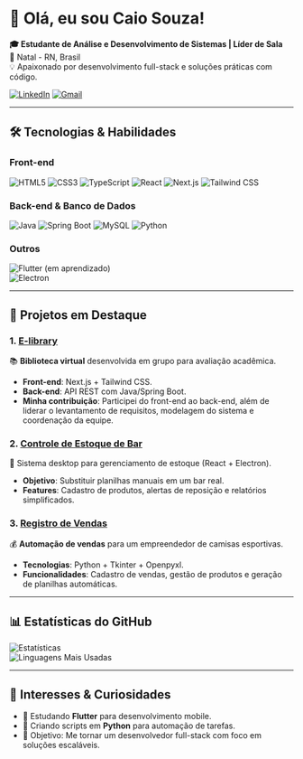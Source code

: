 # 👋 Olá, eu sou Caio Souza!  

**🎓 Estudante de Análise e Desenvolvimento de Sistemas | Líder de Sala**  
📍 Natal - RN, Brasil  
💡 Apaixonado por desenvolvimento full-stack e soluções práticas com código.  

[![LinkedIn](https://img.shields.io/badge/LinkedIn-0077B5?style=flat&logo=linkedin)](https://www.linkedin.com/in/caiomoises/)
[![Gmail](https://img.shields.io/badge/Gmail-D14836?style=flat&logo=gmail&logoColor=white)](mailto:ocaiomoises@gmail.com)  

---

## 🛠️ Tecnologias & Habilidades  

### **Front-end**  
![HTML5](https://img.shields.io/badge/HTML5-E34F26?style=flat&logo=html5&logoColor=white)
![CSS3](https://img.shields.io/badge/CSS3-1572B6?style=flat&logo=css3&logoColor=white)
![TypeScript](https://img.shields.io/badge/TypeScript-3178C6?style=flat&logo=typescript&logoColor=white)
![React](https://img.shields.io/badge/React-61DAFB?style=flat&logo=react&logoColor=black)
![Next.js](https://img.shields.io/badge/Next.js-000000?style=flat&logo=nextdotjs&logoColor=white)
![Tailwind CSS](https://img.shields.io/badge/Tailwind_CSS-06B6D4?style=flat&logo=tailwind-css&logoColor=white)

### **Back-end & Banco de Dados**  
![Java](https://img.shields.io/badge/Java-ED8B00?style=flat&logo=openjdk&logoColor=white)
![Spring Boot](https://img.shields.io/badge/Spring_Boot-6DB33F?style=flat&logo=springboot&logoColor=white)
![MySQL](https://img.shields.io/badge/MySQL-4479A1?style=flat&logo=mysql&logoColor=white)
![Python](https://img.shields.io/badge/python-3670A0?style=flat&logo=python&logoColor=white)

### **Outros**  
![Flutter](https://img.shields.io/badge/Flutter-02569B?style=flat&logo=flutter&logoColor=white) (em aprendizado)  
![Electron](https://img.shields.io/badge/Electron-47848F?style=flat&logo=electron&logoColor=white)  

---

## 🚀 Projetos em Destaque  

### 1. [E-library](https://github.com/cmoiss/e-library)  
📚 **Biblioteca virtual** desenvolvida em grupo para avaliação acadêmica.  
- **Front-end**: Next.js + Tailwind CSS.  
- **Back-end**: API REST com Java/Spring Boot.  
- **Minha contribuição**: Participei do front-end ao back-end, além de liderar o levantamento de requisitos, modelagem do sistema e coordenação da equipe.  

### 2. [Controle de Estoque de Bar](https://github.com/cmoiss/bar-inventory-control)  
🍻 Sistema desktop para gerenciamento de estoque (React + Electron).  
- **Objetivo**: Substituir planilhas manuais em um bar real.  
- **Features**: Cadastro de produtos, alertas de reposição e relatórios simplificados.  

### 3. [Registro de Vendas](https://github.com/cmoiss/registro-de-vendas)  
💰 **Automação de vendas** para um empreendedor de camisas esportivas.  
- **Tecnologias**: Python + Tkinter + Openpyxl.  
- **Funcionalidades**: Cadastro de vendas, gestão de produtos e geração de planilhas automáticas.  

---

## 📊 Estatísticas do GitHub  

![Estatísticas](https://github-readme-stats.vercel.app/api?username=cmoiss&show_icons=true&theme=dracula&hide_border=true)  
![Linguagens Mais Usadas](https://github-readme-stats.vercel.app/api/top-langs/?username=cmoiss&layout=compact&theme=dracula&hide_border=true)  

---

## 🌟 Interesses & Curiosidades  
- 📖 Estudando **Flutter** para desenvolvimento mobile.  
- 🤖 Criando scripts em **Python** para automação de tarefas.  
- 🎯 Objetivo: Me tornar um desenvolvedor full-stack com foco em soluções escaláveis.  
